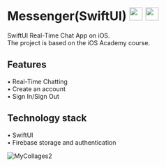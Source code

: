 # Messenger(SwiftUI) <img src="https://github.com/user-attachments/assets/78fe609f-be2f-411e-8461-4796bd5713ac" width="30" height="30">  <img src="https://github.com/user-attachments/assets/e4b6b615-a5bf-4e24-a38d-c33789d87fb1" width="30" height="30">

SwiftUI Real-Time Chat App on iOS.<br />
The project is based on the iOS Academy course.

## Features

• Real-Time Chatting <br />
• Create an account <br />
• Sign In/Sign Out

## Technology stack

• SwiftUI <br />
• Firebase storage and authentication

![MyCollages2](https://github.com/user-attachments/assets/da6aab06-9084-422b-9c51-9b41fc4eb195)
